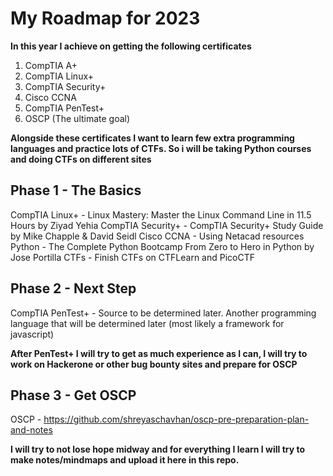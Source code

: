 # My Roadmap for 2023
**In this year I achieve on getting the following certificates**
1. CompTIA A+
2. CompTIA Linux+
3. CompTIA Security+
4. Cisco CCNA
5. CompTIA PenTest+
6. OSCP (The ultimate goal)

**Alongside these certificates I want to learn few extra programming languages and practice lots of CTFs. So i will be taking Python courses and doing CTFs on different sites**


## Phase 1 - The Basics
CompTIA Linux+ - Linux Mastery: Master the Linux Command Line in 11.5 Hours by Ziyad Yehia
CompTIA Security+ - CompTIA Security+ Study Guide by Mike Chapple & David Seidl
Cisco CCNA - Using Netacad resources
Python - The Complete Python Bootcamp From Zero to Hero in Python by Jose Portilla
CTFs - Finish CTFs on CTFLearn and PicoCTF

## Phase 2 - Next Step
CompTIA PenTest+ - Source to be determined later.
Another programming language that will be determined later (most likely a framework for javascript)

**After PenTest+ I will try to get as much experience as I can, I will try to work on Hackerone or other bug bounty sites and prepare for OSCP**

## Phase 3 - Get OSCP
OSCP - https://github.com/shreyaschavhan/oscp-pre-preparation-plan-and-notes


**I will try to not lose hope midway and for everything I learn I will try to make notes/mindmaps and upload it here in this repo.**
